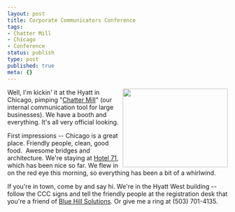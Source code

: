 ```yaml
---
layout: post
title: Corporate Communicators Conference
tags:
- Chatter Mill
- Chicago
- Conference
status: publish
type: post
published: true
meta: {}
---
```

<a href="http://www.flickr.com/photos/mistermoss/490173206/"><img src="http://farm1.static.flickr.com/190/490173206_9b8c9e46a6_m.jpg" align="right" height="180" width="240" /></a>Well, I'm kickin' it at the Hyatt in Chicago, pimping "<a href="http://chatter-mill.com/">Chatter Mill</a>" (our internal communication tool for large businesses).  We have a booth and everything.  It's all very official looking.

First impressions -- Chicago is a great place.  Friendly people, clean, good food.  Awesome bridges and architecture.  We're staying at <a href="http://hotel71.com">Hotel 71</a>, which has been nice so far.  We flew in on the red eye this morning, so everything has been a bit of a whirlwind.

If you're in town, come by and say hi.  We're in the Hyatt West building -- follow the CCC signs and tell the friendly people at the registration desk that you're a friend of <a href="http://bluehillsolutions.com/">Blue Hill Solutions</a>.  Or give me a ring at (503) 701-4135.
